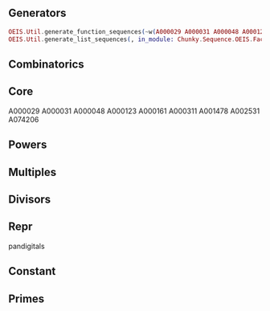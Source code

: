 ## Generators

```elixir 
OEIS.Util.generate_function_sequences(~w(A000029 A000031 A000048 A000123 A000161 A000311 A001478 A002531 A074206), in_module: Chunky.Sequence.OEIS.Core)
OEIS.Util.generate_list_sequences(, in_module: Chunky.Sequence.OEIS.Factors)
```

## Combinatorics



## Core


A000029 A000031 A000048 A000123 A000161 A000311 A001478 A002531 A074206


## Powers


## Multiples


## Divisors




## Repr

pandigitals

## Constant


## Primes

